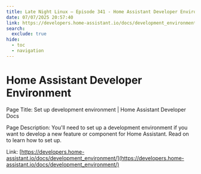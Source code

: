 ```yaml
---
title: Late Night Linux – Episode 341 - Home Assistant Developer Environment
date: 07/07/2025 20:57:40
link: https://developers.home-assistant.io/docs/development_environment/
search:
  exclude: true
hide:
  - toc
  - navigation
---
```


# Home Assistant Developer Environment

Page Title: Set up development environment | Home Assistant Developer Docs

Page Description: You'll need to set up a development environment if you want to develop a new feature or component for Home Assistant. Read on to learn how to set up. 

Link: [https://developers.home-assistant.io/docs/development_environment/](https://developers.home-assistant.io/docs/development_environment/)